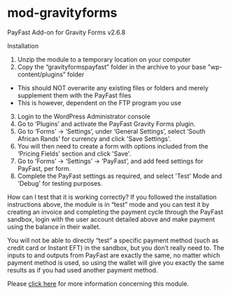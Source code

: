 # mod-gravityforms

PayFast Add-on for Gravity Forms v2.6.8

Installation

1. Unzip the module to a temporary location on your computer
2. Copy the “gravityformspayfast” folder in the archive to your base "wp-content/plugins” folder

- This should NOT overwrite any existing files or folders and merely supplement them with the PayFast files
- This is however, dependent on the FTP program you use

3. Login to the WordPress Administrator console
4. Go to ‘Plugins’ and activate the PayFast Gravity Forms plugin.
5. Go to ‘Forms’ -> ’Settings’, under ‘General Settings’, select ‘South African Rands’ for currency and click 'Save
   Settings'.
6. You will then need to create a form with options included from the ‘Pricing Fields’ section and click 'Save'.
7. Go to ‘Forms’ -> ’Settings’ -> ’PayFast’, and add feed settings for PayFast, per form.
8. Complete the PayFast settings as required, and select 'Test' Mode and 'Debug' for testing purposes.

How can I test that it is working correctly? If you followed the installation instructions above, the module is in
“test” mode and you can test it by creating an invoice and completing the payment cycle through the PayFast sandbox,
login with the user account detailed above and make payment using the balance in their wallet.

You will not be able to directly “test” a specific payment method (such as credit card or Instant EFT) in the sandbox,
but you don’t really need to. The inputs to and outputs from PayFast are exactly the same, no matter which payment
method is used, so using the wallet will give you exactly the same results as if you had used another payment method.

Please [click here](https://payfast.io/integration/shopping-carts/gravity-forms/) for more information concerning this module.
